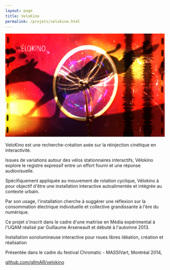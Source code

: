 ```yaml
---
layout: page
title: VeloKino
permalink: /projets/velokino.html
---
```

![VeloKino](../../assets/img/img_velokino_01.jpg)


VeloKino est une recherche-création axée sur la réinjection cinétique en interactivité.

Issues de variations autour des vélos stationnaires interactifs,  Vélokino explore le registre expressif entre un effort fourni et une réponse audiovisuelle.

Spécifiquement appliquée au mouvement de rotation cyclique, Vélokino à pour objectif  d'être une installation interactive autoalimentée et intégrée au contexte urbain.

Par son usage,  l'installation cherche à suggérer une réflexion sur la consommation électrique individuelle et collective grandissante à l'ère du numérique.

Ce projet s'inscrit dans le cadre d'une maitrise en Média expérimental à l'UQAM réalisé par Guillaume Arseneault et débuté à l'automne 2013.



Installation sonolumineuse interactive pour roues libres
Idéation, création et réalisation

Présentée dans le cadre du festival Chromatic - MASSIVart, Montréal 2014,

[github.com/gllmAR/velokino](https://github.com/gllmAR/velokino)
